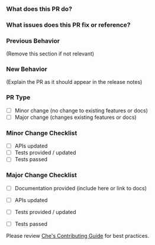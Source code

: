 ### What does this PR do?


### What issues does this PR fix or reference?


### Previous Behavior
(Remove this section if not relevant)

### New Behavior
(Explain the PR as it should appear in the release notes)

### PR Type
- [ ] Minor change (no change to existing features or docs)
- [ ] Major change (changes existing features or docs)

### Minor Change Checklist
- [ ] APIs updated
- [ ] Tests provided / updated
- [ ] Tests passed

### Major Change Checklist
- [ ] Documentation provided (include here or link to docs)
- [ ] APIs updated
- [ ] Tests provided / updated
- [ ] Tests passed


Please review [Che's Contributing Guide](https://github.com/eclipse/che/CONTRIBUTING.MD) for best practices.

